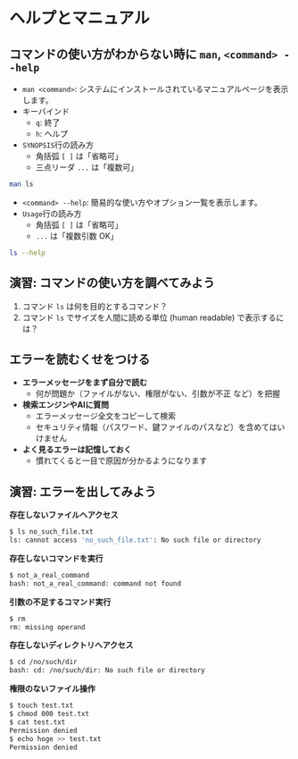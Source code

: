 # ヘルプとマニュアル

## コマンドの使い方がわからない時に `man`, `<command> --help`

- `man <command>`: システムにインストールされているマニュアルページを表示します。  
- キーバインド
  - `q`: 終了
  - `h`: ヘルプ
- `SYNOPSIS`行の読み方
  - 角括弧 `[ ]` は「省略可」
  - 三点リーダ `...` は「複数可」

```bash
man ls
```

- `<command> --help`: 簡易的な使い方やオプション一覧を表示します。  
- `Usage`行の読み方
  - 角括弧 `[ ]` は「省略可」  
  - `...` は「複数引数 OK」  

```bash
ls --help
```

## **演習**: コマンドの使い方を調べてみよう

1. コマンド `ls` は何を目的とするコマンド？
2. コマンド `ls` でサイズを人間に読める単位 (human readable) で表示するには？

## エラーを読むくせをつける

- **エラーメッセージをまず自分で読む**  
  - 何が問題か（ファイルがない、権限がない、引数が不正 など）を把握  
- **検索エンジンやAIに質問**  
  - エラーメッセージ全文をコピーして検索  
  - セキュリティ情報（パスワード、鍵ファイルのパスなど）を含めてはいけません
- **よく見るエラーは記憶しておく**  
  - 慣れてくると一目で原因が分かるようになります

## **演習**: エラーを出してみよう

**存在しないファイルへアクセス**

```bash
$ ls no_such_file.txt
ls: cannot access 'no_such_file.txt': No such file or directory
```

**存在しないコマンドを実行**

```bash
$ not_a_real_command
bash: not_a_real_command: command not found
```

**引数の不足するコマンド実行**

```bash
$ rm
rm: missing operand
```

**存在しないディレクトリへアクセス**

```bash
$ cd /no/such/dir
bash: cd: /no/such/dir: No such file or directory
```

**権限のないファイル操作**

```bash
$ touch test.txt
$ chmod 000 test.txt
$ cat test.txt
Permission denied
$ echo hoge >> test.txt
Permission denied
```
